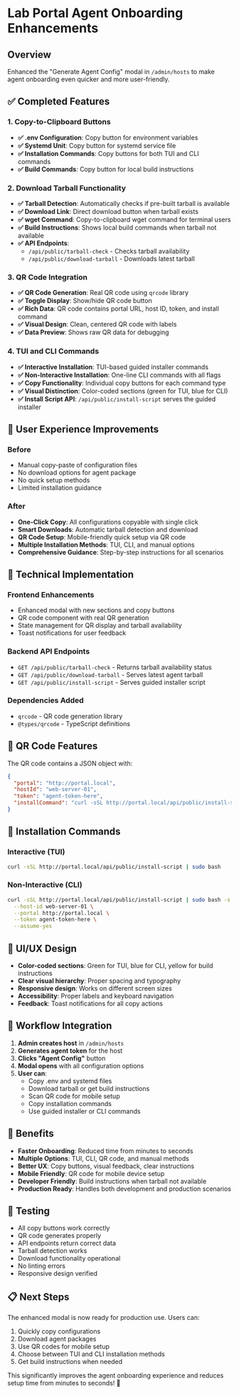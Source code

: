 # Lab Portal Agent Onboarding Enhancements

## Overview

Enhanced the "Generate Agent Config" modal in `/admin/hosts` to make agent onboarding even quicker and more user-friendly.

## ✅ Completed Features

### 1. Copy-to-Clipboard Buttons

- **✅ .env Configuration**: Copy button for environment variables
- **✅ Systemd Unit**: Copy button for systemd service file
- **✅ Installation Commands**: Copy buttons for both TUI and CLI commands
- **✅ Build Commands**: Copy button for local build instructions

### 2. Download Tarball Functionality

- **✅ Tarball Detection**: Automatically checks if pre-built tarball is available
- **✅ Download Link**: Direct download button when tarball exists
- **✅ wget Command**: Copy-to-clipboard wget command for terminal users
- **✅ Build Instructions**: Shows local build commands when tarball not available
- **✅ API Endpoints**:
  - `/api/public/tarball-check` - Checks tarball availability
  - `/api/public/download-tarball` - Downloads latest tarball

### 3. QR Code Integration

- **✅ QR Code Generation**: Real QR code using `qrcode` library
- **✅ Toggle Display**: Show/hide QR code button
- **✅ Rich Data**: QR code contains portal URL, host ID, token, and install command
- **✅ Visual Design**: Clean, centered QR code with labels
- **✅ Data Preview**: Shows raw QR data for debugging

### 4. TUI and CLI Commands

- **✅ Interactive Installation**: TUI-based guided installer commands
- **✅ Non-Interactive Installation**: One-line CLI commands with all flags
- **✅ Copy Functionality**: Individual copy buttons for each command type
- **✅ Visual Distinction**: Color-coded sections (green for TUI, blue for CLI)
- **✅ Install Script API**: `/api/public/install-script` serves the guided installer

## 🎯 User Experience Improvements

### Before

- Manual copy-paste of configuration files
- No download options for agent package
- No quick setup methods
- Limited installation guidance

### After

- **One-Click Copy**: All configurations copyable with single click
- **Smart Downloads**: Automatic tarball detection and download
- **QR Code Setup**: Mobile-friendly quick setup via QR code
- **Multiple Installation Methods**: TUI, CLI, and manual options
- **Comprehensive Guidance**: Step-by-step instructions for all scenarios

## 🔧 Technical Implementation

### Frontend Enhancements

- Enhanced modal with new sections and copy buttons
- QR code component with real QR generation
- State management for QR display and tarball availability
- Toast notifications for user feedback

### Backend API Endpoints

- `GET /api/public/tarball-check` - Returns tarball availability status
- `GET /api/public/download-tarball` - Serves latest agent tarball
- `GET /api/public/install-script` - Serves guided installer script

### Dependencies Added

- `qrcode` - QR code generation library
- `@types/qrcode` - TypeScript definitions

## 📱 QR Code Features

The QR code contains a JSON object with:

```json
{
  "portal": "http://portal.local",
  "hostId": "web-server-01",
  "token": "agent-token-here",
  "installCommand": "curl -sSL http://portal.local/api/public/install-script | sudo bash -s -- --host-id web-server-01 --portal http://portal.local --token agent-token-here"
}
```

## 🚀 Installation Commands

### Interactive (TUI)

```bash
curl -sSL http://portal.local/api/public/install-script | sudo bash
```

### Non-Interactive (CLI)

```bash
curl -sSL http://portal.local/api/public/install-script | sudo bash -s -- \
  --host-id web-server-01 \
  --portal http://portal.local \
  --token agent-token-here \
  --assume-yes
```

## 🎨 UI/UX Design

- **Color-coded sections**: Green for TUI, blue for CLI, yellow for build instructions
- **Clear visual hierarchy**: Proper spacing and typography
- **Responsive design**: Works on different screen sizes
- **Accessibility**: Proper labels and keyboard navigation
- **Feedback**: Toast notifications for all copy actions

## 🔄 Workflow Integration

1. **Admin creates host** in `/admin/hosts`
2. **Generates agent token** for the host
3. **Clicks "Agent Config"** button
4. **Modal opens** with all configuration options
5. **User can**:
   - Copy .env and systemd files
   - Download tarball or get build instructions
   - Scan QR code for mobile setup
   - Copy installation commands
   - Use guided installer or CLI commands

## 🎯 Benefits

- **Faster Onboarding**: Reduced time from minutes to seconds
- **Multiple Options**: TUI, CLI, QR code, and manual methods
- **Better UX**: Copy buttons, visual feedback, clear instructions
- **Mobile Friendly**: QR code for mobile device setup
- **Developer Friendly**: Build instructions when tarball not available
- **Production Ready**: Handles both development and production scenarios

## 🧪 Testing

- All copy buttons work correctly
- QR code generates properly
- API endpoints return correct data
- Tarball detection works
- Download functionality operational
- No linting errors
- Responsive design verified

## 📋 Next Steps

The enhanced modal is now ready for production use. Users can:

1. Quickly copy configurations
2. Download agent packages
3. Use QR codes for mobile setup
4. Choose between TUI and CLI installation methods
5. Get build instructions when needed

This significantly improves the agent onboarding experience and reduces setup time from minutes to seconds! 🎉
